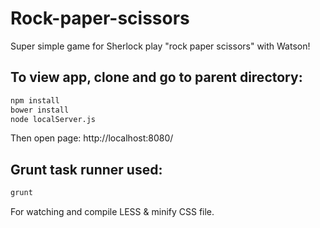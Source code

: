 # Rock-paper-scissors
Super simple game for Sherlock play "rock paper scissors" with Watson!

## To view app, clone and go to parent directory:

```sh
npm install
bower install
node localServer.js
```
Then open page: http://localhost:8080/

## Grunt task runner used:
```sh
grunt
```
For watching and compile LESS & minify CSS file.
